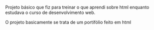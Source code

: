 Projeto básico que fiz para treinar o que aprendi sobre html enquanto estudava o curso de desenvolvimento web.

O projeto basicamente se trata de um portifólio feito em html
